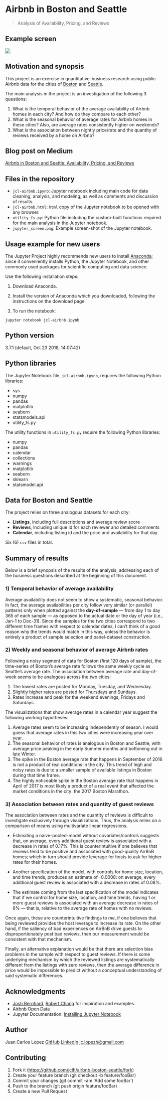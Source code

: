# Airbnb in Boston and Seattle

> Analysis of Availability, Pricing, and Reviews

## Example screen

![](jupyter_screen.png)

## Motivation and synopsis

This project is an exercise in quantitative-business research using public Airbnb data for the cities of [Boston](https://www.kaggle.com/airbnb/boston) and [Seattle](https://www.kaggle.com/airbnb/seattle/data). 

The main analysis in the project is an investigation of the following 3 questions:

1. What is the temporal behavior of the average availability of Airbnb homes in each city? And how do they compare to each other?
2. What is the seasonal behavior of average rates for Airbnb homes in these cities? Also, are average rates consistently higher on weekends?
3. What is the association between nightly price/rate and the quantity of reviews received by a home on Airbnb?

## Blog post on Medium 

[Airbnb in Boston and Seattle: Availability, Pricing, and Reviews](https://medium.com/@jcl/airbnb-in-boston-and-seattle-d2a6daf82b11)

## Files in the repository

* `jcl-airbnb.ipynb`:  Jupyter notebook including main code for data cleaning, analysis, and modeling; as well as comments and discussion of results. 
* `jcl-airbnb.html`:  `html` copy of the Jupyter notebook to be opened with any browser. 
* `utility_fs.py`:  Python file including the custom-built functions required for the main analysis in the Jupyter notebook. 
* `jupyter_screen.png`:  Example screen-shot of the Jupyter notebook.

## Usage example for new users

The Jupyter Project highly recommends new users to install [Anaconda](https://www.anaconda.com/distribution/); since it conveniently installs Python, the Jupyter Notebook, and other commonly used packages for scientific computing and data science.

Use the following installation steps:

1. Download Anaconda.

2. Install the version of Anaconda which you downloaded, following the instructions on the download page.

3. To run the notebook:

```
jupyter notebook jcl-airbnb.ipynb
```

## Python version

3.7.1 (default, Oct 23 2018, 14:07:42) 

## Python libraries

The Jupyter Notebook file, `jcl-airbnb.ipynb`,  requires the following Python libraries:
- sys
- numpy
- pandas
- matplotlib
- seaborn
- statsmodels.api
- utility_fs.py

The utility functions in `utility_fs.py` require the following Python libraries:
- numpy
- pandas
- calendar
- collections
- warnings
- matplotlib
- seaborn
- sklearn
- statsmodel.api

## Data for Boston and Seattle

The project relies on three analogous datasets for each city:

* **Listings**, including full descriptions and average review score 
* **Reviews**, including unique id for each reviewer and detailed comments 
* **Calendar**, including listing id and the price and availability for that day

Six (6) `csv` files in total.

## Summary of results

Below is a brief synopsis of the results of the analysis, addressing each of the business questions described at the beginning of this document.

### 1)  Temporal behavior of average availability 

Average availability does not seem to show a systematic, seasonal behavior. In fact, the average availabilities per city follow very similar (or parallel) patterns only when plotted against the **day-of-sample** — from day 1 to day 365 of each sample — as opposed to the actual date or the day of year (i.e., Jan-1 to Dec-31). Since the samples for the two cities correspond to two different time frames with respect to calendar dates, I can’t think of a good reason why the trends would match in this way, unless the behavior is entirely a product of sample selection and panel-dataset construction.

### 2)  Weekly and seasonal behavior of average Airbnb rates 

Following a noisy segment of data for Boston (first 120 days of sample), the time-series of Boston’s average rate follows the same weekly cycle as Seattle’s average rate. The association between average rate and day-of-week seems to be analogous across the two cities:
1. The lowest rates are posted for Monday, Tuesday, and Wednesday.
2. Slightly higher rates are posted for Thursdays and Sundays.
3. Rates increase and peak for the weekend evenings, Fridays and Saturdays.

The visualizations that show average rates in a calendar year suggest the following working hypotheses: 
1. Average rates seem to be increasing independently of season. I would guess that average rates in this two cities were increasing year over year.
2. The seasonal behavior of rates is analogous in Boston and Seattle, with average price peaking in the early Summer months and bottoming out in late Winter.
3. The spike in the Boston average rate that happens in September of 2016 is not a product of real conditions in the city. This trend of high and noisy rates is due to a smaller sample of available listings in Boston during that time frame. 
4. The highly noticeable spike in the Boston average rate that happens in April of 2017 is most likely a product of a real event that affected the market conditions in the city: the 2017 Boston Marathon.

### 3)  Association between rates and quantity of guest reviews 

The association between rates and the quantity of reviews is difficult to investigate exclusively through visualizations. Thus, the analysis relies on a comparison of means using multivariate linear regressions.

* Estimating a naive-pooled-model without covariates/controls suggests that, on average, every additional guest review is associated with a decrease in rates of 0.17%. This is counterintuitive if one believes that reviews tend to be positive and associated with good-quality AirBnB homes; which in turn should provide leverage for hosts to ask for higher rates for their homes.

* Another specification of the model, with controls for home size, location, and time trends, produces an estimate of -0.0008: on average, every additional guest review is associated with a decrease in rates of 0.08%.

* The estimate coming from the last specification of the model indicates that if we control for home size, location, and time trends, having 1 or more guest reviews is associated with an average decrease in rates of 6% — that is, relative to the average rate of homes with no reviews. 

Once again, these are counterintuitive findings to me, if one believes that being reviewed provides the host leverage to increase its rate. On the other hand, if the saliency of bad experiences on AirBnB drive guests to disproportionately post bad reviews, then our measurement would be consistent with that mechanism.

Finally, an alternative explanation would be that there are selection bias problems in the sample with respect to guest reviews. If there is some underlying mechanism by which the reviewed listings are systematically different from the listings with zero reviews, then the average difference in price would be impossible to predict without a conceptual understanding of said systematic differences.

## Acknowledgments

* [Josh Bernhard](https://medium.com/@josh_2774), [Robert Chang](https://medium.com/@rchang) for inspiration and examples.
* [Airbnb Open Data](https://www.kaggle.com/airbnb)
* Jupyter Documentation: [Installing Jupyter Notebook](https://jupyter.readthedocs.io/en/latest/install.html)

## Author

Juan Carlos Lopez
[GitHub](https://github.com/jclh/)
[LinkedIn](https://www.linkedin.com/in/jclopezh/)
jc.lopezh@gmail.com

## Contributing

1. Fork it (https://github.com/jclh/airbnb-boston-seattle/fork)
2. Create your feature branch (git checkout -b feature/fooBar)
3. Commit your changes (git commit -am 'Add some fooBar')
4. Push to the branch (git push origin feature/fooBar)
5. Create a new Pull Request
